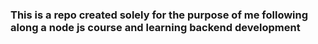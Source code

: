 ### This is a repo created solely for the purpose of me following along a node js course and learning backend development